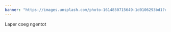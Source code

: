 ```yaml
---
banner: "https://images.unsplash.com/photo-1614850715649-1d0106293bd1?q=80&w=1740&auto=format&fit=crop&ixlib=rb-4.0.3&ixid=M3wxMjA3fDB8MHxwaG90by1wYWdlfHx8fGVufDB8fHx8fA%3D%3D"
---
```

Laper coeg ngentot